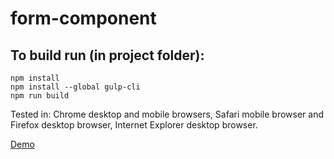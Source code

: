 # form-component

## To build run (in project folder):

```
npm install
npm install --global gulp-cli
npm run build
```

Tested in: Chrome desktop and mobile browsers, Safari mobile browser and  Firefox desktop browser, Internet Explorer desktop browser.

[Demo](https://inna-badiul.github.io/form-component/)
